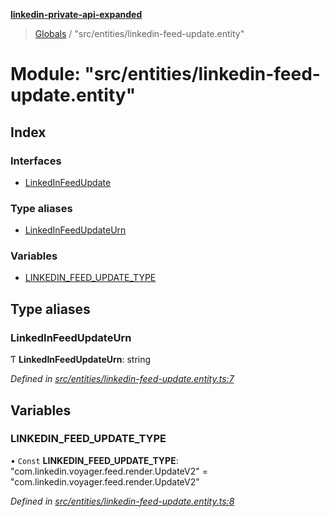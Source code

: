 **[linkedin-private-api-expanded](../README.md)**

> [Globals](../globals.md) / "src/entities/linkedin-feed-update.entity"

# Module: "src/entities/linkedin-feed-update.entity"

## Index

### Interfaces

* [LinkedInFeedUpdate](../interfaces/_src_entities_linkedin_feed_update_entity_.linkedinfeedupdate.md)

### Type aliases

* [LinkedInFeedUpdateUrn](_src_entities_linkedin_feed_update_entity_.md#linkedinfeedupdateurn)

### Variables

* [LINKEDIN\_FEED\_UPDATE\_TYPE](_src_entities_linkedin_feed_update_entity_.md#linkedin_feed_update_type)

## Type aliases

### LinkedInFeedUpdateUrn

Ƭ  **LinkedInFeedUpdateUrn**: string

*Defined in [src/entities/linkedin-feed-update.entity.ts:7](https://github.com/khanhtranngoccva/linkedin-private-api/blob/a197b9e/src/entities/linkedin-feed-update.entity.ts#L7)*

## Variables

### LINKEDIN\_FEED\_UPDATE\_TYPE

• `Const` **LINKEDIN\_FEED\_UPDATE\_TYPE**: \"com.linkedin.voyager.feed.render.UpdateV2\" = "com.linkedin.voyager.feed.render.UpdateV2"

*Defined in [src/entities/linkedin-feed-update.entity.ts:8](https://github.com/khanhtranngoccva/linkedin-private-api/blob/a197b9e/src/entities/linkedin-feed-update.entity.ts#L8)*
